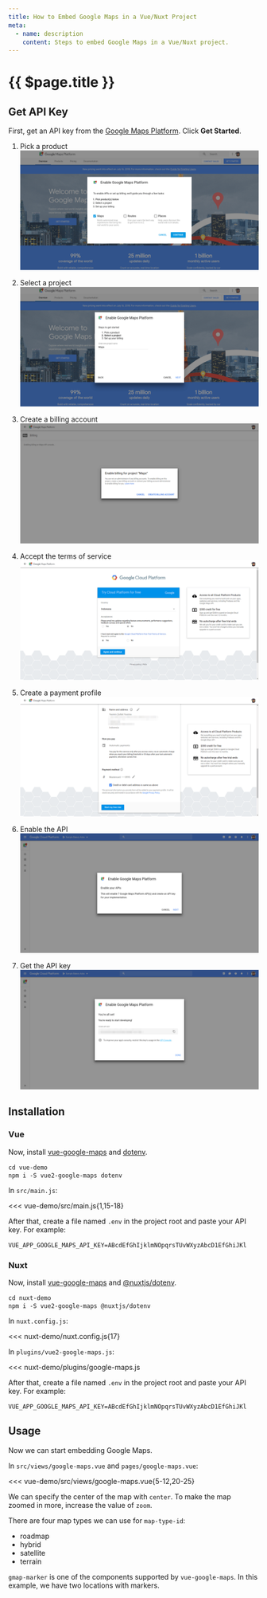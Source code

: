 ```yaml
---
title: How to Embed Google Maps in a Vue/Nuxt Project
meta:
  - name: description
    content: Steps to embed Google Maps in a Vue/Nuxt project.
---
```


# {{ $page.title }}

<start-tutorial demo="google-maps" />

## Get API Key

First, get an API key from the [Google Maps Platform](https://cloud.google.com/maps-platform/). Click **Get Started**.

1.  Pick a product ![Pick product](../img/gmaps-1-pick-product.png)

2.  Select a project ![Select project](../img/gmaps-2-select-project.png)

3.  Create a billing account ![Create billing account](../img/gmaps-3-create-billing-account.png)

4.  Accept the terms of service ![Accept terms](../img/gmaps-4-accept-terms.png)

5.  Create a payment profile ![Create payment profile](../img/gmaps-5-create-payment-profile.png)

6.  Enable the API ![Enable API](../img/gmaps-6-enable-api.png)

7.  Get the API key ![Get API key](../img/gmaps-7-get-api-key.png)

## Installation

### Vue

Now, install [vue-google-maps](https://github.com/xkjyeah/vue-google-maps) and [dotenv](https://github.com/motdotla/dotenv).

```bash{2}
cd vue-demo
npm i -S vue2-google-maps dotenv
```

In `src/main.js`:

<<< vue-demo/src/main.js{1,15-18}

After that, create a file named `.env` in the project root and paste your API key. For example:

```env
VUE_APP_GOOGLE_MAPS_API_KEY=ABcdEfGhIjklmNOpqrsTUvWXyzAbcD1EfGhiJKl
```

### Nuxt

Now, install [vue-google-maps](https://github.com/xkjyeah/vue-google-maps) and [@nuxtjs/dotenv](https://github.com/nuxt-community/dotenv-module).

```bash{2}
cd nuxt-demo
npm i -S vue2-google-maps @nuxtjs/dotenv
```

In `nuxt.config.js`:

<<< nuxt-demo/nuxt.config.js{17}

In `plugins/vue2-google-maps.js`:

<<< nuxt-demo/plugins/google-maps.js

After that, create a file named `.env` in the project root and paste your API key. For example:

```env
VUE_APP_GOOGLE_MAPS_API_KEY=ABcdEfGhIjklmNOpqrsTUvWXyzAbcD1EfGhiJKl
```

## Usage

Now we can start embedding Google Maps.

In `src/views/google-maps.vue` and `pages/google-maps.vue`:

<<< vue-demo/src/views/google-maps.vue{5-12,20-25}

We can specify the center of the map with `center`. To make the map zoomed in more, increase the value of `zoom`.

There are four map types we can use for `map-type-id`:

- roadmap
- hybrid
- satellite
- terrain

`gmap-marker` is one of the components supported by `vue-google-maps`. In this example, we have two locations with markers.
